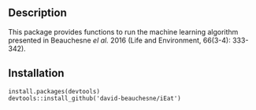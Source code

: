 ## Description

This package provides functions to run the machine learning algorithm presented in Beauchesne *el al.* 2016 (Life and Environment, 66(3-4): 333-342).

## Installation

```{r}
install.packages(devtools)
devtools::install_github('david-beauchesne/iEat')
```
